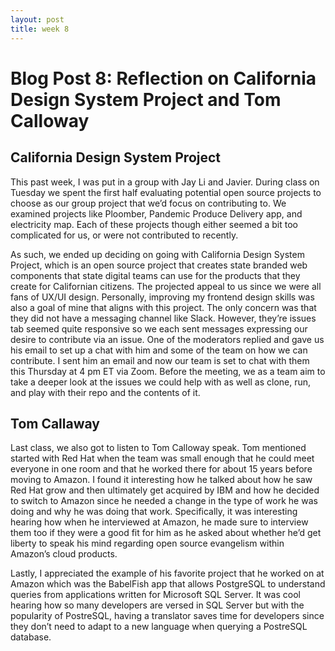 ```yaml
---
layout: post
title: week 8
---
```


# Blog Post 8: Reflection on California Design System Project and Tom Calloway

## California Design System Project

This past week, I was put in a group with Jay Li and Javier. During class on Tuesday we spent the first half evaluating potential open source projects to choose as our group project that we’d focus on contributing to. We examined projects like Ploomber, Pandemic Produce Delivery app, and electricity map. Each of these projects though either seemed a bit too complicated for us, or were not contributed to recently. 

As such, we ended up deciding on going with California Design System Project, which is an open source project that creates state branded web components that state digital teams can use for the products that they create for Californian citizens. The projected appeal to us since we were all fans of UX/UI design. Personally, improving my frontend design skills was also a goal of mine that aligns with this project. The only concern was that they did not have a messaging channel like Slack. However, they’re issues tab seemed quite responsive so we each sent messages expressing our desire to contribute via an issue. One of the moderators replied and gave us his email to set up a chat with him and some of the team on how we can contribute. I sent him an email and now our team is set to chat with them this Thursday at 4 pm ET via Zoom. Before the meeting, we as a team aim to take a deeper look at the issues we could help with as well as clone, run, and play with their repo and the contents of it. 

## Tom Callaway

Last class, we also got to listen to Tom Calloway speak. Tom mentioned started with Red Hat when the team was small enough that he could meet everyone in one room and that he worked there for about 15 years before moving to Amazon. I found it interesting how he talked about how he saw Red Hat grow and then ultimately get acquired by IBM and how he decided to switch to Amazon since he needed a change in the type of work he was doing and why he was doing that work. Specifically, it was interesting hearing how when he interviewed at Amazon, he made sure to interview them too if they were a good fit for him as he asked about whether he’d get liberty to speak his mind regarding open source evangelism within Amazon’s cloud products.

Lastly, I appreciated the example of his favorite project that he worked on at Amazon which was the BabelFish app that allows PostgreSQL to understand queries from applications written for Microsoft SQL Server. It was cool hearing how so many developers are versed in SQL Server but with the popularity of PostreSQL, having a translator saves time for developers since they don’t need to adapt to a new language when querying a PostreSQL database.

